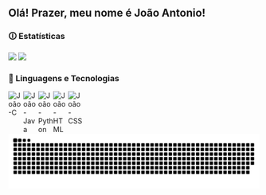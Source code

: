 ## Olá! Prazer, meu nome é João Antonio!

### 🛈 Estatísticas
<div>
  <img  widht="30%" src="https://github-readme-stats.vercel.app/api?username=joaomn132&show_icons=true&theme=tokyonight&locale=pt-br"/>
  <img  width="50%" src="https://github-readme-stats.vercel.app/api/top-langs/?username=joaomn132&layout=compact&theme=tokyonight&locale=pt-br"/>
</div>

### 🤖 Linguagens e Tecnologias

<div>
  <img align="left" alt="João-C" width="30px" src="https://cdn.jsdelivr.net/gh/devicons/devicon@latest/icons/c/c-original.svg"/>
  <img align="left" alt="João-Java" width="30px" src="https://cdn.jsdelivr.net/gh/devicons/devicon@latest/icons/java/java-original.svg"/>
  <img align="left" alt="João-Python" width="30px" src="https://cdn.jsdelivr.net/gh/devicons/devicon@latest/icons/python/python-original.svg" />
  <img align="left" alt="João-HTML" width="30px" src="https://cdn.jsdelivr.net/gh/devicons/devicon@latest/icons/html5/html5-original.svg" />
  <img align="left" alt="João-CSS" width="30px" src="https://cdn.jsdelivr.net/gh/devicons/devicon@latest/icons/css3/css3-original.svg" />

</div>

<picture align="center">
  <source media="(prefers-color-scheme: dark)" srcset="https://raw.githubusercontent.com/joaomn132/joaomn132/output/github-contribution-grid-snake-dark.svg">
  <source media="(prefers-color-scheme: light)" srcset="https://raw.githubusercontent.com/joaomn132/joaomn132/output/github-contribution-grid-snake-dark.svg">
  <img align="center" alt="github contribution grid snake animation" src="https://raw.githubusercontent.com/mari4souza/mari4souza/output/github-contribution-grid-snake.svg">
</picture>
